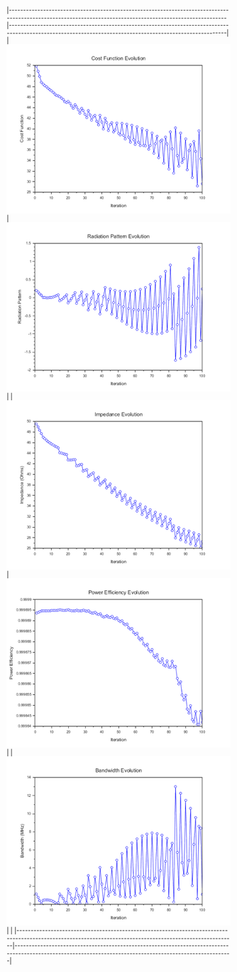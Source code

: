|----------------------------------------------------------------------------------------------------------------------------------------------------------|----------------------------------------------------------------------------------------------------------------------------------------------------------|
| ![](https://github.com/KMORaza/Antenna_Optimization_using_Gradient-Descent/blob/main/Antenna%20Optimization%20using%20Gradient%20Descent/plots/img1.png) | ![](https://github.com/KMORaza/Antenna_Optimization_using_Gradient-Descent/blob/main/Antenna%20Optimization%20using%20Gradient%20Descent/plots/img2.png) |
| ![](https://github.com/KMORaza/Antenna_Optimization_using_Gradient-Descent/blob/main/Antenna%20Optimization%20using%20Gradient%20Descent/plots/img3.png) | ![](https://github.com/KMORaza/Antenna_Optimization_using_Gradient-Descent/blob/main/Antenna%20Optimization%20using%20Gradient%20Descent/plots/img4.png) |
| ![](https://github.com/KMORaza/Antenna_Optimization_using_Gradient-Descent/blob/main/Antenna%20Optimization%20using%20Gradient%20Descent/plots/img5.png) |                                                                                                                                                          |
|----------------------------------------------------------------------------------------------------------------------------------------------------------|----------------------------------------------------------------------------------------------------------------------------------------------------------|
